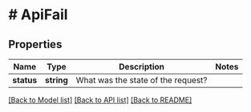 # # ApiFail

## Properties

Name | Type | Description | Notes
------------ | ------------- | ------------- | -------------
**status** | **string** | What was the state of the request? |

[[Back to Model list]](../../README.md#models) [[Back to API list]](../../README.md#endpoints) [[Back to README]](../../README.md)
